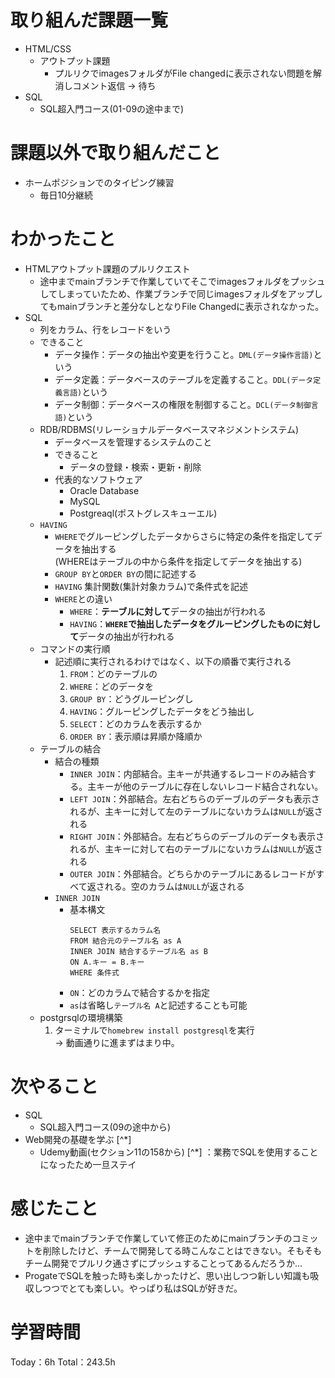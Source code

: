 # 取り組んだ課題一覧
- HTML/CSS
	- アウトプット課題
		- プルリクでimagesフォルダがFile changedに表示されない問題を解消しコメント返信 → 待ち
- SQL
	- SQL超入門コース(01-09の途中まで)

# 課題以外で取り組んだこと
- ホームポジションでのタイピング練習
	- 毎日10分継続

# わかったこと
- HTMLアウトプット課題のプルリクエスト
	- 途中までmainブランチで作業していてそこでimagesフォルダをプッシュしてしまっていたため、作業ブランチで同じimagesフォルダをアップしてもmainブランチと差分なしとなりFile Changedに表示されなかった。
- SQL
	- 列をカラム、行をレコードをいう
	- できること
		- データ操作：データの抽出や変更を行うこと。`DML(データ操作言語)`という
		- データ定義：データベースのテーブルを定義すること。`DDL(データ定義言語)`という
		- データ制御：データベースの権限を制御すること。`DCL(データ制御言語)`という
	- RDB/RDBMS(リレーショナルデータベースマネジメントシステム)
		- データベースを管理するシステムのこと
		- できること
			- データの登録・検索・更新・削除
		- 代表的なソフトウェア
			- Oracle Database
			- MySQL
			- Postgreaql(ポストグレスキューエル)
	- `HAVING`
		- `WHERE`でグルーピングしたデータからさらに特定の条件を指定してデータを抽出する  
		(WHEREはテーブルの中から条件を指定してデータを抽出する)
		- `GROUP BY`と`ORDER BY`の間に記述する
		- `HAVING` 集計関数(集計対象カラム)で条件式を記述
		- `WHERE`との違い
			- `WHERE`：**テーブルに対して**データの抽出が行われる
			- `HAVING`：**`WHERE`で抽出したデータをグルーピングしたものに対して**データの抽出が行われる
	- コマンドの実行順
		- 記述順に実行されるわけではなく、以下の順番で実行される
			1. `FROM`：どのテーブルの
			1. `WHERE`：どのデータを
			1. `GROUP BY`：どうグルーピングし
			1. `HAVING`：グルーピングしたデータをどう抽出し
			1. `SELECT`：どのカラムを表示するか
			1. `ORDER BY`：表示順は昇順か降順か
	- テーブルの結合
		- 結合の種類
			- `INNER JOIN`：内部結合。主キーが共通するレコードのみ結合する。主キーが他のテーブルに存在しないレコード結合されない。
			- `LEFT JOIN`：外部結合。左右どちらのデーブルのデータも表示されるが、主キーに対して左のテーブルにないカラムは`NULL`が返される
			- `RIGHT JOIN`：外部結合。左右どちらのデーブルのデータも表示されるが、主キーに対して右のテーブルにないカラムは`NULL`が返される
			- `OUTER JOIN`：外部結合。どちらかのテーブルにあるレコードがすべて返される。空のカラムは`NULL`が返される
		- `INNER JOIN`
			- 基本構文
				```
				SELECT 表示するカラム名
				FROM 結合元のテーブル名 as A
				INNER JOIN 結合するテーブル名 as B
				ON A.キー = B.キー
				WHERE 条件式
				```
			- `ON`：どのカラムで結合するかを指定
			- `as`は省略し`テーブル名 A`と記述することも可能
	- postgrsqlの環境構築
		1. ターミナルで`homebrew install postgresql`を実行  
		→ 動画通りに進まずはまり中。

# 次やること
- SQL
	- SQL超入門コース(09の途中から)
- Web開発の基礎を学ぶ [^*]
	- Udemy動画(セクション11の158から)
	[^*] ：業務でSQLを使用することになったため一旦ステイ

# 感じたこと
- 途中までmainブランチで作業していて修正のためにmainブランチのコミットを削除したけど、チームで開発してる時こんなことはできない。そもそもチーム開発でプルリク通さずにプッシュすることってあるんだろうか…
- ProgateでSQLを触った時も楽しかったけど、思い出しつつ新しい知識も吸収しつつでとても楽しい。やっぱり私はSQLが好きだ。

# 学習時間
Today：6h Total：243.5h
